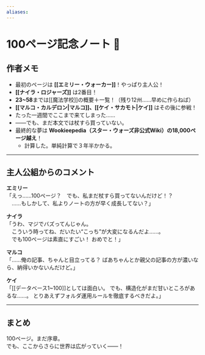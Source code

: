 ```yaml
---
aliases:
---
```

# 100ページ記念ノート 🎉

## 作者メモ
- 最初のページは **[[エミリー・ウォーカー]]**！やっぱり主人公！
- **[[ナイラ・ロジャーズ]]** は2番目！
- **23~58**までは[[魔法学校]]の概要＋一覧！（残り12州……早めに作らねば）
- **[[マルコ・カルデロン|マルコ]]、[[ケイ・サカモト|ケイ]]** はその後に参戦！
- たった一週間でここまで来てしまった……
- ――でも、まだ本文では杖すら買っていない。
- 最終的な夢は **Wookieepedia（スター・ウォーズ非公式Wiki）の18,000ページ越え**！
	- 計算した。単純計算で３年半かかる。

---

## 主人公組からのコメント

**エミリー**  
「えっ……100ページ？　でも、私まだ杖すら買ってないんだけど！？  
　……もしかして、私よりノートの方が早く成長してない？」

**ナイラ**  
「うわ、マジでバズってんじゃん。  
　こういう時ってね、だいたい“こっち”が大変になるんだよ……。  
　でも100ページは素直にすごい！ おめでと！」

**マルコ**  
「……俺の記事、ちゃんと目立ってる？  ばあちゃんとか親父の記事の方が濃いなら、納得いかないんだけど。」

**ケイ**  
「[[データベース1~100]]としては面白い。  でも、構造化がまだ甘いところがあるな……。  とりあえずフォルダ運用ルールを徹底するべきだよ。」

---

## まとめ
100ページ。まだ序章。  
でも、ここからさらに世界は広がっていく――！

